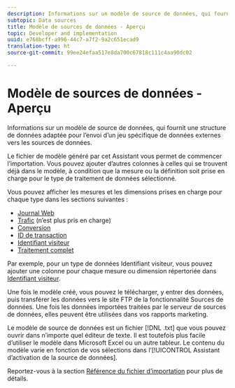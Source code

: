 ```yaml
---
description: Informations sur un modèle de source de données, qui fournit une structure de données adaptée pour l’envoi d’un jeu spécifique de données externes vers les sources de données.
subtopic: Data sources
title: Modèle de sources de données - Aperçu
topic: Developer and implementation
uuid: e768bcff-a996-44c7-a7f2-9a2c651ecad9
translation-type: ht
source-git-commit: 99ee24efaa517e8da700c67818c111c4aa90dc02

---
```



# Modèle de sources de données - Aperçu

Informations sur un modèle de source de données, qui fournit une structure de données adaptée pour l’envoi d’un jeu spécifique de données externes vers les sources de données.

Le fichier de modèle généré par cet Assistant vous permet de commencer l’importation. Vous pouvez ajouter d’autres colonnes à celles qui se trouvent déjà dans le modèle, à condition que la mesure ou la définition soit prise en charge pour le type de traitement de données sélectionné.

Vous pouvez afficher les mesures et les dimensions prises en charge pour chaque type dans les sections suivantes :

* [Journal Web](/help/import/c-data-sources/c-datasrc-types/datasrc-web-log.md)
* [Trafic](/help/import/c-data-sources/c-datasrc-types/datasrc-traffic.md) (n’est plus pris en charge)
* [Conversion](/help/import/c-data-sources/c-datasrc-types/datasrc-conversion.md)
* [ID de transaction](/help/import/c-data-sources/c-datasrc-types/datasrc-transactionid.md)
* [Identifiant visiteur](/help/import/c-data-sources/c-datasrc-types/datasrc-visitorid.md)
* [Traitement complet](/help/import/c-data-sources/c-datasrc-types/datasrc-full-processing.md)

Par exemple, pour un type de données Identifiant visiteur, vous pouvez ajouter une colonne pour chaque mesure ou dimension répertoriée dans [Identifiant visiteur](/help/import/c-data-sources/c-datasrc-types/datasrc-visitorid.md).

Une fois le modèle créé, vous pouvez le télécharger, y entrer des données, puis transférer les données vers le site FTP de la fonctionnalité Sources de données. Une fois les données importées traitées par le serveur de sources de données, elles peuvent être utilisées dans vos rapports marketing.

Le modèle de source de données est un fichier [!DNL .txt] que vous pouvez ouvrir dans n’importe quel éditeur de texte. Il est toutefois plus facile d’utiliser le modèle dans Microsoft Excel ou un autre tableur. Le contenu du modèle varie en fonction de vos sélections dans l’[!UICONTROL Assistant d’activation de la source de données].

Reportez-vous à la section [Référence du fichier d’importation](/help/import/c-data-sources/datasrc-template/datasrc-import-file-reference.md) pour plus de détails.
